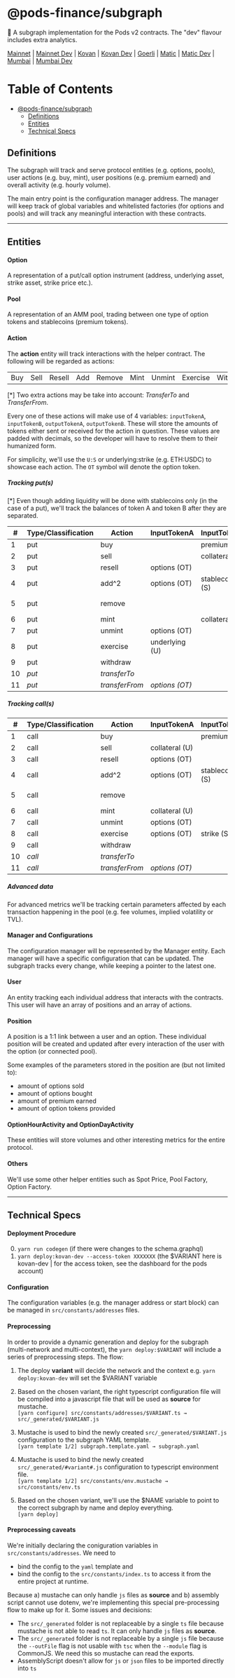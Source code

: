 # @pods-finance/subgraph
🔮 A subgraph implementation for the Pods v2 contracts. The "dev" flavour includes extra analytics.

[Mainnet](https://thegraph.com/legacy-explorer/subgraph/pods-finance/pods)
| [Mainnet Dev](https://thegraph.com/legacy-explorer/subgraph/pods-finance/pods-dev)
| [Kovan](https://thegraph.com/legacy-explorer/subgraph/pods-finance/pods-kovan)
| [Kovan Dev](https://thegraph.com/legacy-explorer/subgraph/pods-finance/pods-kovan-dev)
| [Goerli](https://thegraph.com/legacy-explorer/subgraph/pods-finance/pods-goerli)
| [Matic](https://thegraph.com/legacy-explorer/subgraph/pods-finance/pods-matic)
| [Matic Dev](https://thegraph.com/legacy-explorer/subgraph/pods-finance/pods-matic-dev)
| [Mumbai](https://thegraph.com/legacy-explorer/subgraph/pods-finance/pods-mumbai)
| [Mumbai Dev](https://thegraph.com/legacy-explorer/subgraph/pods-finance/pods-mumbai-dev)


Table of Contents
=================

* [@pods-finance/subgraph](#pods-financesubgraph)
   * [Definitions](#definitions)
   * [Entities](#entities)
   * [Technical Specs](#technical-specs)

## Definitions
The subgraph will track and serve protocol entities (e.g. options, pools), user actions (e.g. buy, mint), user positions (e.g. premium earned) and overall activity (e.g. hourly volume).

The main entry point is the configuration manager address. The manager will keep track of global variables and whitelisted factories (for options and pools) and will track any meaningful interaction with these contracts.

---
## Entities

#### Option
A representation of a put/call option instrument (address, underlying asset, strike asset, strike price etc.).

#### Pool
A representation of an AMM pool, trading between one type of option tokens and stablecoins (premium tokens).

#### Action
The **action** entity will track interactions with the helper contract. The following will be regarded as actions:

| | | | | | | | | |
| - | - | - | - | - | - | - | - | - |
| Buy | Sell | Resell | Add | Remove |Mint | Unmint | Exercise | Withdraw |

[*] Two extra actions may be take into account: *TransferTo* and *TransferFrom*.

Every one of these actions will make use of 4 variables: `inputTokenA`, `inputTokenB`, `outputTokenA`, `outputTokenB`. These will store the amounts of tokens either sent or received for the action in question. These values are padded with decimals, so the developer will have to resolve them to their humanized form.

For simplicity, we'll use the `U:S` or underlying:strike (e.g. ETH:USDC) to showcase each action. The `OT` symbol will denote the option token.



##### Tracking put(s)

[*] Even though adding liquidity will be done with stablecoins only (in the case of a put), we'll track the balances of token A and token B after they are separated.

| # | Type/Classification | Action | InputTokenA | InputTokenB | OutputTokenA | OutputTokenB |
| - | ------------------- | ------ | ----------- | ----------- | ------------ | ------------ |
| 1 | put | buy |  | premium (S) | options (OT) |  |
| 2 | put | sell |  | collateral (S) |  | premium (S) |
| 3 | put | resell | options (OT) | |  | premium (S) |
| 4 | put | add^2 | options (OT) | stablecoins (S) | | |
| 5 | put | remove | | | options (OT) | stablecoins (S) |
| 6 | put | mint |  | collateral (S) | options (OT)  | |
| 7 | put | unmint | options (OT) |  | | collateral (S) |
| 8 | put | exercise | underlying (U) | | | collateral (S) |
| 9 | put | withdraw | | | underlying (U) | collateral (S)
| 10 | *put* | *transferTo* | | | *options (OT)* | |
| 11 | *put* | *transferFrom* | *options (OT)* | | | |


##### Tracking call(s)

| # | Type/Classification | Action | InputTokenA | InputTokenB | OutputTokenA | OutputTokenB |
| - | ------------------- | ------ | ----------- | ----------- | ------------ | ------------ |
| 1 | call | buy | | premium (S) | options (OT) | |
| 2 | call | sell | collateral (U) | | | premium (S) |
| 3 | call | resell | options (OT) | |  | premium (S) |
| 4 | call | add^2 | options (OT) | stablecoins (S) | | |
| 5 | call | remove | | | options (OT) | stablecoins (S) |
| 6 | call | mint | collateral (U) | | options (OT) | |
| 7 | call | unmint | options (OT) |  | collateral (U) | |
| 8 | call | exercise | options (OT) | strike (S) | underlying (U) | |
| 9 | call | withdraw | | |  collateral (U) | strike (S) |
| 10 | *call* | *transferTo* | | | *options (OT)* | |
| 11 | *call* | *transferFrom* | *options (OT)* | | | |

##### Advanced data

For advanced metrics we'll be tracking certain parameters affected by each transaction happening in the pool (e.g. fee volumes, implied volatility or TVL).


#### Manager and Configurations
The configuration manager will be represented by the Manager entity. Each manager will have a specific configuration that can be updated. The subgraph tracks every change, while keeping a pointer to the latest one.

#### User
An entity tracking each individual address that interacts with the contracts. This user will have an array of positions and an array of actions.

#### Position
A position is a 1:1 link between a user and an option. These individual position will be created and updated after every interaction of the user with the option (or connected pool).

Some examples of the parameters stored in the position are (but not limited to):
- amount of options sold
- amount of options bought
- amount of premium earned
- amount of option tokens provided

#### OptionHourActivity and OptionDayActivity

These entities will store volumes and other interesting metrics for the entire protocol.


#### Others
We'll use some other helper entities such as Spot Price, Pool Factory, Option Factory.

---
## Technical Specs
#### Deployment Procedure
0. `yarn run codegen` (if there were changes to the schema.graphql)
1. `yarn deploy:kovan-dev --access-token XXXXXXX` (the $VARIANT here is kovan-dev | for the access token, see the dashboard for the pods account) 
#### Configuration

The configuration variables (e.g. the manager address or start block) can be managed in `src/constants/addresses` files.

#### Preprocessing

In order to provide a dynamic generation and deploy for the subgraph (multi-network and multi-context), the `yarn deploy:$VARIANT` will include a series of preprocessing steps. The flow:

1. The deploy **variant** will decide the network and the context e.g. `yarn deploy:kovan-dev` will set the $VARIANT variable
2. Based on the chosen variant, the right typescript configuration file will be compiled into a javascript file that will be used as **source** for mustache.<br/>`[yarn configure] src/constants/addresses/$VARIANT.ts → src/_generated/$VARIANT.js`

3. Mustache is used to bind the newly created `src/_generated/$VARIANT.js` configuration to the subgraph YAML template.<br/>`[yarn template 1/2] subgraph.template.yaml → subgraph.yaml`

4. Mustache is used to bind the newly created `src/_generated/#variant#.js` configuration to typescript environment file.<br/>`[yarn template 1/2] src/constants/env.mustache → src/constants/env.ts`

5. Based on the chosen variant, we'll use the $NAME variable to point to the correct subgraph by name and deploy everything.<br/>`[yarn deploy]`

#### Preprocessing caveats

We're initially declaring the coniguration variables in `src/constants/addresses`. We need to 
- bind the config to the `yaml` template and
- bind the config to the `src/constants/index.ts` to access it from the entire project at runtime. 

Because a) mustache can only handle `js` files as **source** and b) assembly script cannot use dotenv, we're implementing this special pre-processing flow to make up for it. Some issues and decisions:

- The `src/_generated` folder is not replaceable by a single `ts` file because mustache is not able to read `ts`. It can only handle `js` files as **source**.
- The `src/_generated` folder is not replaceable by a single `js` file because the `--outFile` flag is not usable with `tsc` when the `--module` flag is CommonJS. We need this so mustache can read the exports.
- AssemblyScript doesn't allow for `js` or `json` files to be imported directly into `ts`
